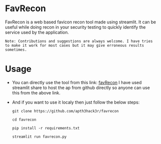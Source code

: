 # FavRecon
FavRecon is a web based favicon recon tool made using streamlit. It can be useful while doing recon in your security testing to quickly identify the service used by the application.

`Note: Contributions and suggestions are always welcome. I have tries to make it work for most cases but it may give erroneous results sometimes.`


# Usage
- You can directly use the tool from this link: [favRecon](https://apth3hack3r-favrecon-favrecon-0mkd4s.streamlitapp.com/)
  I have used streamlit share to host the ap from github directly so anyone can use this from the above link.
  
- And if you want to use it localy then just follow the below steps:

  `git clone https://github.com/apth3hack3r/favrecon`

  `cd favrecon`

  `pip install -r requirements.txt`

  `streamlit run favrecon.py`
